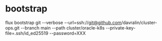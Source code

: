 # bootstrap

flux bootstrap git --verbose --url=ssh://git@github.com/davralin/cluster-ops.git --branch main --path cluster/oracle-k8s --private-key-file=.ssh/id_ed25519 --password=XXX
